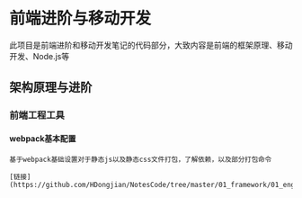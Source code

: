 # 前端进阶与移动开发

此项目是前端进阶和移动开发笔记的代码部分，大致内容是前端的框架原理、移动开发、Node.js等

## 架构原理与进阶

### 前端工程工具

#### webpack基本配置

    基于webpack基础设置对于静态js以及静态css文件打包，了解依赖，以及部分打包命令

    [链接](https://github.com/HDongjian/NotesCode/tree/master/01_framework/01_engineeringTools/01_webpack_base)

